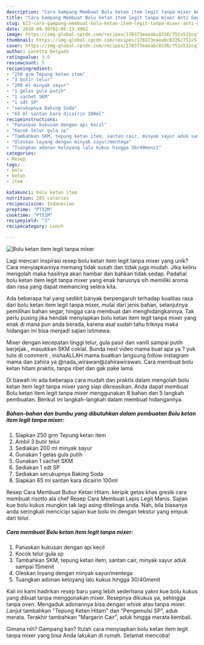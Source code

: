 ```yaml
---
description: "Cara Gampang Membuat Bolu ketan item legit tanpa mixer Anti Gagal"
title: "Cara Gampang Membuat Bolu ketan item legit tanpa mixer Anti Gagal"
slug: 613-cara-gampang-membuat-bolu-ketan-item-legit-tanpa-mixer-anti-gagal
date: 2020-09-30T02:05:13.496Z
image: https://img-global.cpcdn.com/recipes/178373eaeabc8336/751x532cq70/bolu-ketan-item-legit-tanpa-mixer-foto-resep-utama.jpg
thumbnail: https://img-global.cpcdn.com/recipes/178373eaeabc8336/751x532cq70/bolu-ketan-item-legit-tanpa-mixer-foto-resep-utama.jpg
cover: https://img-global.cpcdn.com/recipes/178373eaeabc8336/751x532cq70/bolu-ketan-item-legit-tanpa-mixer-foto-resep-utama.jpg
author: Loretta Delgado
ratingvalue: 3.6
reviewcount: 5
recipeingredient:
- "250 grm Tepung ketan item"
- "3 butir telur"
- "200 ml minyak sayur"
- "1 gelas gula putih"
- "1 sachet SKM"
- "1 sdt SP"
- "secukupnya Baking Soda"
- "65 ml santan kara dicairin 100ml"
recipeinstructions:
- "Panaskan kukusan dengan api kecil"
- "Kocok telur gula sp"
- "Tambahkan SKM, tepung ketan item, santan cair, minyak sayur aduk sampai 15menit"
- "Oleskan loyang dengan minyak sayur/mentega"
- "Tuangkan adonan keloyang lalu kukus hingga 30/40menit"
categories:
- Resep
tags:
- bolu
- ketan
- item

katakunci: bolu ketan item 
nutrition: 285 calories
recipecuisine: Indonesian
preptime: "PT32M"
cooktime: "PT51M"
recipeyield: "3"
recipecategory: Lunch

---
```



![Bolu ketan item legit tanpa mixer](https://img-global.cpcdn.com/recipes/178373eaeabc8336/751x532cq70/bolu-ketan-item-legit-tanpa-mixer-foto-resep-utama.jpg)

Lagi mencari inspirasi resep bolu ketan item legit tanpa mixer yang unik? Cara menyiapkannya memang tidak susah dan tidak juga mudah. Jika keliru mengolah maka hasilnya akan hambar dan bahkan tidak sedap. Padahal bolu ketan item legit tanpa mixer yang enak harusnya sih memiliki aroma dan rasa yang dapat memancing selera kita.

Ada beberapa hal yang sedikit banyak berpengaruh terhadap kualitas rasa dari bolu ketan item legit tanpa mixer, mulai dari jenis bahan, selanjutnya pemilihan bahan segar, hingga cara membuat dan menghidangkannya. Tak perlu pusing jika hendak menyiapkan bolu ketan item legit tanpa mixer yang enak di mana pun anda berada, karena asal sudah tahu triknya maka hidangan ini bisa menjadi sajian istimewa.

Mixer dengan kecepatan tinggi telur, gula pasir dan vanili sampai putih berjejak., masukkan SKM coklat. Bunda next video mama buat apa ya ? yuk tulis di comment , inshaALLAH mama buatkan langsung.follow instagram mama dan zahira ya @nada_wirawan@zahirawirawan. Cara membuat bolu ketan hitam praktis, tanpa ribet dan gak pake lama.


Di bawah ini ada beberapa cara mudah dan praktis dalam mengolah bolu ketan item legit tanpa mixer yang siap dikreasikan. Anda dapat membuat Bolu ketan item legit tanpa mixer menggunakan 8 bahan dan 5 langkah pembuatan. Berikut ini langkah-langkah dalam membuat hidangannya.

<!--inarticleads1-->

##### Bahan-bahan dan bumbu yang dibutuhkan dalam pembuatan Bolu ketan item legit tanpa mixer:

1. Siapkan 250 grm Tepung ketan item
1. Ambil 3 butir telur
1. Sediakan 200 ml minyak sayur
1. Gunakan 1 gelas gula putih
1. Gunakan 1 sachet SKM
1. Sediakan 1 sdt SP
1. Sediakan secukupnya Baking Soda
1. Siapkan 65 ml santan kara dicairin 100ml


Resep Cara Membuat Bubur Ketan Hitam. keripik getas khas gresik cara membuat risotto ala chef Resep Cara Membuat Lapis Legit Manis. Sajian kue bolu kukus mungkin tak lagi asing ditelinga anda. Nah, bila biasanya anda seringkali mencicipi sajian kue bolu ini dengan tekstur yang empuk dari telur. 

<!--inarticleads2-->

##### Cara membuat Bolu ketan item legit tanpa mixer:

1. Panaskan kukusan dengan api kecil
1. Kocok telur gula sp
1. Tambahkan SKM, tepung ketan item, santan cair, minyak sayur aduk sampai 15menit
1. Oleskan loyang dengan minyak sayur/mentega
1. Tuangkan adonan keloyang lalu kukus hingga 30/40menit


Kali ini kami hadirkan resep baru yang lebih sederhana yakni kue bolu kukus yang dibuat tanpa menggunakan mixer. Resepnya dikukus ya, sehingga tanpa oven. Mengaduk adonannya bisa dengan whisk atau tanpa mixer. Lanjut tambahkan &#34;Tepung Ketan Hitam&#34; dan &#34;Pengemulsi SP&#34;, aduk merata. Terakhir tambahkan &#34;Margarin Cair&#34;, aduk hingga merata kembali. 

Gimana nih? Gampang kan? Itulah cara menyiapkan bolu ketan item legit tanpa mixer yang bisa Anda lakukan di rumah. Selamat mencoba!
